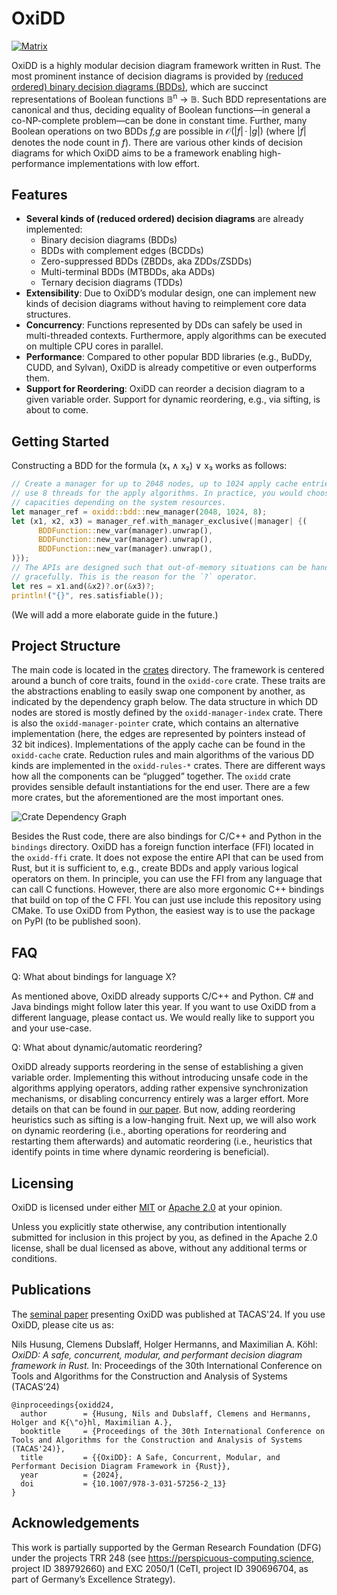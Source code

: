 <!-- spell-checker:ignore mathbb,mathcal,println,inproceedings,booktitle -->

# OxiDD

[![Matrix](https://img.shields.io/badge/matrix-join_chat-brightgreen?style=for-the-badge&logo=matrix)](https://matrix.to/#/#oxidd:matrix.org)


OxiDD is a highly modular decision diagram framework written in Rust. The most prominent instance of decision diagrams is provided by [(reduced ordered) binary decision diagrams (BDDs)](https://en.wikipedia.org/wiki/Binary_decision_diagram), which are succinct representations of Boolean functions 𝔹<sup>n</sup> → 𝔹. Such BDD representations are canonical and thus, deciding equality of Boolean functions—in general a co-NP-complete problem—can be done in constant time. Further, many Boolean operations on two BDDs *f,g* are possible in 𝒪(|*f*| · |*g*|) (where |*f*| denotes the node count in *f*). There are various other kinds of decision diagrams for which OxiDD aims to be a framework enabling high-performance implementations with low effort.


## Features

- **Several kinds of (reduced ordered) decision diagrams** are already implemented:
    - Binary decision diagrams (BDDs)
    - BDDs with complement edges (BCDDs)
    - Zero-suppressed BDDs (ZBDDs, aka ZDDs/ZSDDs)
    - Multi-terminal BDDs (MTBDDs, aka ADDs)
    - Ternary decision diagrams (TDDs)
- **Extensibility**: Due to OxiDD’s modular design, one can implement new kinds of decision diagrams without having to reimplement core data structures.
- **Concurrency**: Functions represented by DDs can safely be used in multi-threaded contexts. Furthermore, apply algorithms can be executed on multiple CPU cores in parallel.
- **Performance**: Compared to other popular BDD libraries (e.g., BuDDy, CUDD, and Sylvan), OxiDD is already competitive or even outperforms them.
- **Support for Reordering**: OxiDD can reorder a decision diagram to a given variable order. Support for dynamic reordering, e.g., via sifting, is about to come.


## Getting Started

Constructing a BDD for the formula (x₁ ∧ x₂) ∨ x₃ works as follows:

```Rust
// Create a manager for up to 2048 nodes, up to 1024 apply cache entries, and
// use 8 threads for the apply algorithms. In practice, you would choose higher
// capacities depending on the system resources.
let manager_ref = oxidd::bdd::new_manager(2048, 1024, 8);
let (x1, x2, x3) = manager_ref.with_manager_exclusive(|manager| {(
      BDDFunction::new_var(manager).unwrap(),
      BDDFunction::new_var(manager).unwrap(),
      BDDFunction::new_var(manager).unwrap(),
)});
// The APIs are designed such that out-of-memory situations can be handled
// gracefully. This is the reason for the `?` operator.
let res = x1.and(&x2)?.or(&x3)?;
println!("{}", res.satisfiable());
```

(We will add a more elaborate guide in the future.)


## Project Structure

The main code is located in the [crates](crates) directory. The framework is centered around a bunch of core traits, found in the `oxidd-core` crate. These traits are the abstractions enabling to easily swap one component by another, as indicated by the dependency graph below. The data structure in which DD nodes are stored is mostly defined by the `oxidd-manager-index` crate. There is also the `oxidd-manager-pointer` crate, which contains an alternative implementation (here, the edges are represented by pointers instead of 32 bit indices). Implementations of the apply cache can be found in the `oxidd-cache` crate. Reduction rules and main algorithms of the various DD kinds are implemented in the `oxidd-rules-*` crates. There are different ways how all the components can be “plugged” together. The `oxidd` crate provides sensible default instantiations for the end user. There are a few more crates, but the aforementioned are the most important ones.

![Crate Dependency Graph](doc/book/src/img/crate-deps.svg)

Besides the Rust code, there are also bindings for C/C++ and Python in the `bindings` directory. OxiDD has a foreign function interface (FFI) located in the `oxidd-ffi` crate. It does not expose the entire API that can be used from Rust, but it is sufficient to, e.g., create BDDs and apply various logical operators on them. In principle, you can use the FFI from any language that can call C functions. However, there are also more ergonomic C++ bindings that build on top of the C FFI. You can just use include this repository using CMake. To use OxiDD from Python, the easiest way is to use the package on PyPI (to be published soon).


## FAQ

Q: What about bindings for language X?

As mentioned above, OxiDD already supports C/C++ and Python. C# and Java bindings might follow later this year. If you want to use OxiDD from a different language, please contact us. We would really like to support you and your use-case.

Q: What about dynamic/automatic reordering?

OxiDD already supports reordering in the sense of establishing a given variable order. Implementing this without introducing unsafe code in the algorithms applying operators, adding rather expensive synchronization mechanisms, or disabling concurrency entirely was a larger effort. More details on that can be found in [our paper](https://doi.org/10.1007/978-3-031-57256-2_13). But now, adding reordering heuristics such as sifting is a low-hanging fruit. Next up, we will also work on dynamic reordering (i.e., aborting operations for reordering and restarting them afterwards) and automatic reordering (i.e., heuristics that identify points in time where dynamic reordering is beneficial).


## Licensing

OxiDD is licensed under either [MIT](LICENSE-MIT) or [Apache 2.0](LICENSE-APACHE) at your opinion.

Unless you explicitly state otherwise, any contribution intentionally submitted for inclusion in this project by you, as defined in the Apache 2.0 license, shall be dual licensed as above, without any additional terms or conditions.


## Publications

The [seminal paper](https://doi.org/10.1007/978-3-031-57256-2_13) presenting OxiDD was published at TACAS'24. If you use OxiDD, please cite us as:

Nils Husung, Clemens Dubslaff, Holger Hermanns, and Maximilian A. Köhl: *OxiDD: A safe, concurrent, modular, and performant decision diagram framework in Rust.* In: Proceedings of the 30th International Conference on Tools and Algorithms for the Construction and Analysis of Systems (TACAS’24)

    @inproceedings{oxidd24,
      author        = {Husung, Nils and Dubslaff, Clemens and Hermanns, Holger and K{\"o}hl, Maximilian A.},
      booktitle     = {Proceedings of the 30th International Conference on Tools and Algorithms for the Construction and Analysis of Systems (TACAS'24)},
      title         = {{OxiDD}: A Safe, Concurrent, Modular, and Performant Decision Diagram Framework in {Rust}},
      year          = {2024},
      doi           = {10.1007/978-3-031-57256-2_13}
    }


## Acknowledgements

This work is partially supported by the German Research Foundation (DFG) under the projects TRR 248 (see https://perspicuous-computing.science, project ID 389792660) and EXC 2050/1 (CeTI, project ID 390696704, as part of Germany’s Excellence Strategy).
